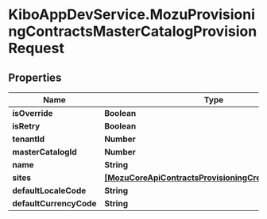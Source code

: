 # KiboAppDevService.MozuProvisioningContractsMasterCatalogProvisionRequest

## Properties

Name | Type | Description | Notes
------------ | ------------- | ------------- | -------------
**isOverride** | **Boolean** |  | [optional] 
**isRetry** | **Boolean** |  | [optional] 
**tenantId** | **Number** |  | [optional] 
**masterCatalogId** | **Number** |  | [optional] 
**name** | **String** |  | [optional] 
**sites** | [**[MozuCoreApiContractsProvisioningCreateSiteRequest]**](MozuCoreApiContractsProvisioningCreateSiteRequest.md) |  | [optional] 
**defaultLocaleCode** | **String** |  | [optional] 
**defaultCurrencyCode** | **String** |  | [optional] 


